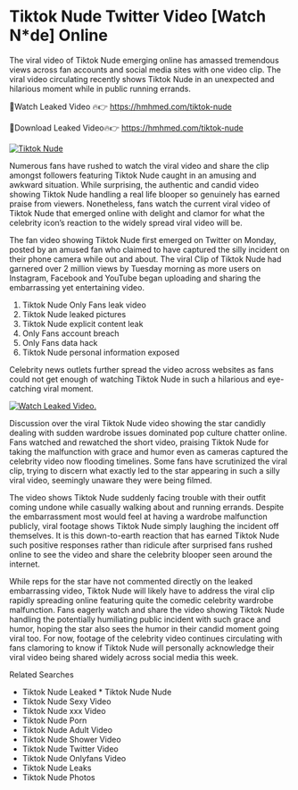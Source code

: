 ﻿# Tiktok Nude Twitter Video [Watch N*de] Online

The viral video of ﻿Tiktok Nude emerging online has amassed tremendous views across fan accounts and social media sites with one video clip. The viral video circulating recently shows ﻿Tiktok Nude in an unexpected and hilarious moment while in public running errands. 

🔴Watch Leaked Video 🔥👉  https://hmhmed.com/tiktok-nude 

🔴Download Leaked Video🔥👉  https://hmhmed.com/tiktok-nude 

[![Tiktok Nude](https://i.imgur.com/dJHk4Zq.gif)](https://hmhmed.com/tiktok-nude)

Numerous fans have rushed to watch the viral video and share the clip amongst followers featuring ﻿Tiktok Nude caught in an amusing and awkward situation. While surprising, the authentic and candid video showing ﻿Tiktok Nude handling a real life blooper so genuinely has earned praise from viewers. Nonetheless, fans watch the current viral video of ﻿Tiktok Nude that emerged online with delight and clamor for what the celebrity icon’s reaction to the widely spread viral video will be.

The fan video showing ﻿Tiktok Nude first emerged on Twitter on Monday, posted by an amused fan who claimed to have captured the silly incident on their phone camera while out and about. The viral Clip of ﻿Tiktok Nude had garnered over 2 million views by Tuesday morning as more users on Instagram, Facebook and YouTube began uploading and sharing the embarrassing yet entertaining video. 

1. ﻿Tiktok Nude Only Fans leak video
2. ﻿Tiktok Nude leaked pictures
3. ﻿Tiktok Nude explicit content leak
4. Only Fans account breach
5. Only Fans data hack
6. ﻿Tiktok Nude personal information exposed

Celebrity news outlets further spread the video across websites as fans could not get enough of watching ﻿Tiktok Nude in such a hilarious and eye-catching viral moment. 

[![Watch Leaked Video.](https://miro.medium.com/v2/resize:fit:828/format:webp/1*cilzJN44JGOrTw9NJCrNHA.gif "Watch Leaked Video")](https://hmhmed.com/tiktok-nude)

Discussion over the viral ﻿Tiktok Nude video showing the star candidly dealing with sudden wardrobe issues dominated pop culture chatter online. Fans watched and rewatched the short video, praising ﻿Tiktok Nude for taking the malfunction with grace and humor even as cameras captured the celebrity video now flooding timelines. Some fans have scrutinized the viral clip, trying to discern what exactly led to the star appearing in such a silly viral video, seemingly unaware they were being filmed.

The video shows ﻿Tiktok Nude suddenly facing trouble with their outfit coming undone while casually walking about and running errands. Despite the embarrassment most would feel at having a wardrobe malfunction publicly, viral footage shows ﻿Tiktok Nude simply laughing the incident off themselves. It is this down-to-earth reaction that has earned ﻿Tiktok Nude such positive responses rather than ridicule after surprised fans rushed online to see the video and share the celebrity blooper seen around the internet.  

While reps for the star have not commented directly on the leaked embarrassing video, ﻿Tiktok Nude will likely have to address the viral clip rapidly spreading online featuring quite the comedic celebrity wardrobe malfunction. Fans eagerly watch and share the video showing ﻿Tiktok Nude handling the potentially humiliating public incident with such grace and humor, hoping the star also sees the humor in their candid moment going viral too. For now, footage of the celebrity video continues circulating with fans clamoring to know if ﻿Tiktok Nude will personally acknowledge their viral video being shared widely across social media this week.

Related Searches
* ﻿Tiktok Nude Leaked
﻿* Tiktok Nude Nude
* ﻿Tiktok Nude Sexy Video
* ﻿Tiktok Nude xxx Video
* ﻿Tiktok Nude Porn
* ﻿Tiktok Nude Adult Video
* ﻿Tiktok Nude Shower Video
* ﻿Tiktok Nude Twitter Video
* ﻿Tiktok Nude Onlyfans Video
* ﻿Tiktok Nude Leaks
* ﻿Tiktok Nude Photos